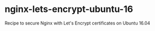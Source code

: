# nginx-lets-encrypt-ubuntu-16
Recipe to secure Nginx with Let's Encrypt certificates on Ubuntu 16.04
